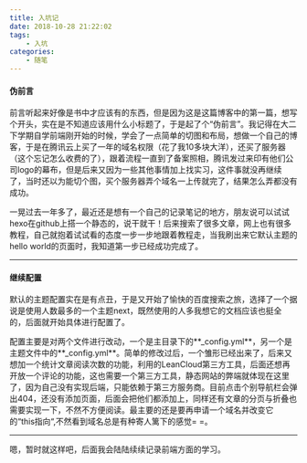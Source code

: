 ```yaml
---
title: 入坑记
date: 2018-10-28 21:22:02
tags:
	- 入坑
categories:
	- 随笔
---
```


#### 伪前言

前言听起来好像是书中才应该有的东西，但是因为这是这篇博客中的第一篇，想写个开头，实在是不知道应该用什么小标题了，于是起了个“伪前言”。我记得在大二下学期自学前端刚开始的时候，学会了一点简单的切图和布局，想做一个自己的博客，于是在腾讯云上买了一年的域名权限（花了我10多块大洋），还买了服务器（这个忘记怎么收费的了），跟着流程一直到了备案照相，腾讯发过来印有他们公司logo的幕布，但是后来又因为一些其他事情加上找实习，这件事就没再继续了，当时还以为能切个图，买个服务器弄个域名一上传就完了，结果怎么弄都没有成功。<!-- more -->

一晃过去一年多了，最近还是想有一个自己的记录笔记的地方，朋友说可以试试hexo在github上搭一个静态的，说干就干！后来搜索了很多文章，网上也有很多教程，自己就抱着试试看的态度一步一步地跟着教程走，当我刷出来它默认主题的hello world的页面时，我知道第一步已经成功完成了。

________________________________________________________

#### 继续配置

默认的主题配置实在是有点丑，于是又开始了愉快的百度搜索之旅，选择了一个据说是使用人数最多的一个主题next，既然使用的人多我想它的文档应该也挺全的，后面就开始具体进行配置了。

配置主要是对两个文件进行改动，一个是主目录下的**_config.yml**，另一个是主题文件中的**_config.yml**。简单的修改过后，一个雏形已经出来了，后来又想加一个统计文章阅读次数的功能，利用的LeanCloud第三方工具，后面还想再开放一个评论的功能，这也需要一个第三方工具，静态网站的弊端就体现在这里了，因为自己没有实现后端，只能依赖于第三方服务商。目前点击个别导航栏会弹出404，还没有添加页面，后面会把他们都添加上，同样还有文章的分页与折叠也需要实现一下，不然不方便阅读。最主要的还是要再申请一个域名并改变它的“this指向“,不然看到域名总是有种寄人篱下的感觉= =。

________________________________________________________

嗯，暂时就这样吧，后面我会陆陆续续记录前端方面的学习。